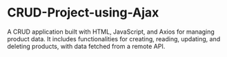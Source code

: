 # CRUD-Project-using-Ajax
 A CRUD application built with HTML, JavaScript, and Axios for managing product data. It includes functionalities for creating, reading, updating, and deleting products, with data fetched from a remote API.
